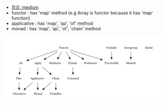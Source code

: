 * [참조: medium](https://medium.com/free-code-camp/functional-programming-in-js-with-practical-examples-part-2-429d2e8ccc9e)
* functor : has 'map' method (e.g Array is functor because it has 'map' function)
* applicative : has 'map', 'ap', 'of' method
* monad : has 'map', 'ap', 'of', 'chain' method

![alt fantasy](fantasy.png)